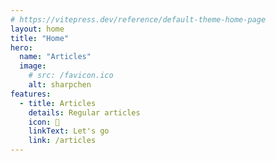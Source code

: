 ```yaml
---
# https://vitepress.dev/reference/default-theme-home-page
layout: home
title: "Home"
hero:
  name: "Articles"
  image:
    # src: /favicon.ico
    alt: sharpchen
features:
  - title: Articles
    details: Regular articles
    icon: 📰
    linkText: Let's go
    link: /articles
---
```


<VPHero name="Documents"/>
<VPFeatures :features="features"/>

<script lang="ts" setup>
  import VPHero from 'vitepress/dist/client/theme-default/components/VPHero.vue';
  import VPFeatures from 'vitepress/dist/client/theme-default/components/VPFeatures.vue';
  import { type Feature } from 'vitepress/dist/client/theme-default/components/VPFeatures.vue';
  import { data } from './data/Features.data';
  import Enumerable from 'linq';

  const features: Feature[] = Enumerable.from(data).orderBy(_x => Math.random()).toArray();

</script>
